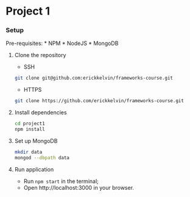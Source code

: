 # Project 1

### Setup

Pre-requisites:
    * NPM
    * NodeJS
    * MongoDB

1. Clone the repository

    * SSH
    ```bash
    git clone git@github.com:erickkelvin/frameworks-course.git
    ```
    * HTTPS
    ```bash
    git clone https://github.com/erickkelvin/frameworks-course.git
    ```

2. Install dependencies

    ```bash
    cd project1
    npm install
    ```

3. Set up MongoDB

    ```bash
    mkdir data
    mongod --dbpath data
    ```

4. Run application

    * Run ```npm start``` in the terminal;
    * Open http://localhost:3000 in your browser.

